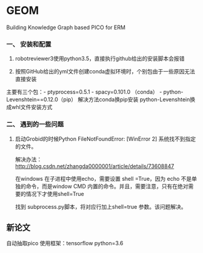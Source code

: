 # GEOM
Building Knowledge Graph based PICO  for ERM



### 一、 安装和配置

1.  robotreviewer3使用python3.5，直接执行github给出的安装脚本会报错

2.  按照GitHub给出的yml文件创建conda虚拟环境时，个别包由于一些原因无法直接安装

主要有三个包：- ptyprocess=0.5.1 - spacy=0.101.0 （conda） - python-Levenshtein==0.12.0（pip） 解决方法conda换pip安装 python-Levenshtein换成whl文件安装方式


### 二、 遇到的一些问题

1. 启动Grobid的时候Python FileNotFoundError: [WinError 2] 系统找不到指定的文件。

   解决办法：http://blog.csdn.net/zhangda0000001/article/details/73608847

   在windows 在子进程中使用echo，需要设置 shell =True，因为 echo 不是单独的命令，而是window CMD 内置的命令。并且，需要注意，只有在绝对需要的情况下才使用shell=True

   找到 subprocess.py脚本，将对应行加上shell=true 参数。该问题解决。
## 新论文
自动抽取pico
使用框架：tensorflow python=3.6
